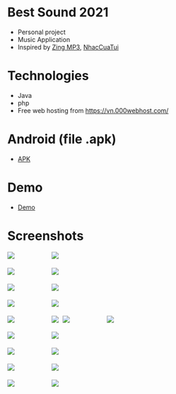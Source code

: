 # Best Sound 2021
- Personal project
- Music Application 
- Inspired by [Zing MP3](https://play.google.com/store/apps/details?id=com.zing.mp3), [NhacCuaTui](https://play.google.com/store/apps/details?id=ht.nct&hl=vi&gl=US)
# Technologies
- Java
- php
- Free web hosting from https://vn.000webhost.com/
# Android (file .apk)
- [APK](https://drive.google.com/file/d/1WM8WX2MuiNJ5dla6gF_9BLCxHpOqmyGD/view?usp=sharing)
# Demo
- [Demo](https://youtu.be/72bvRZppxw8)
# Screenshots

<kbd>
  <img src="Images/1.jpg">
   &nbsp;&nbsp;&nbsp;&nbsp;&nbsp;&nbsp;&nbsp;&nbsp;
  <img src="Images/2.jpg">
</kbd>
<br/>
<br/> 
       
<kbd>
  <img src="Images/3.jpg">
   &nbsp;&nbsp;&nbsp;&nbsp;&nbsp;&nbsp;&nbsp;&nbsp;
  <img src="Images/8.jpg">
</kbd>
<br/>
<br/> 

<kbd>
  <img src="Images/4.jpg">
   &nbsp;&nbsp;&nbsp;&nbsp;&nbsp;&nbsp;&nbsp;&nbsp;
  <img src="Images/5.jpg">
</kbd>
<br/>
<br/> 

<kbd>
  <img src="Images/6.jpg">
   &nbsp;&nbsp;&nbsp;&nbsp;&nbsp;&nbsp;&nbsp;&nbsp;
  <img src="Images/7.jpg">
</kbd>
<br/>
<br/> 


<kbd>
   <img src="Images/9.jpg"/>
   &nbsp;&nbsp;&nbsp;&nbsp;&nbsp;&nbsp;&nbsp;&nbsp;
   <img src="Images/10.jpg"/>
</kbd>

<kbd>
  <img src="Images/9.jpg">
   &nbsp;&nbsp;&nbsp;&nbsp;&nbsp;&nbsp;&nbsp;&nbsp;
  <img src="Images/10.jpg">
</kbd>
<br/>
<br/> 

<kbd>
  <img src="Images/13.jpg">
   &nbsp;&nbsp;&nbsp;&nbsp;&nbsp;&nbsp;&nbsp;&nbsp;
  <img src="Images/14.jpg">
</kbd>
<br/>
<br/> 

<kbd>
  <img src="Images/15.jpg">
   &nbsp;&nbsp;&nbsp;&nbsp;&nbsp;&nbsp;&nbsp;&nbsp;
  <img src="Images/16.jpg">
</kbd>
<br/>
<br/> 

<kbd>
  <img src="Images/17.jpg">
   &nbsp;&nbsp;&nbsp;&nbsp;&nbsp;&nbsp;&nbsp;&nbsp;
  <img src="Images/18.jpg">
</kbd>
<br/>
<br/> 

<kbd>
  <img src="Images/19.jpg">
   &nbsp;&nbsp;&nbsp;&nbsp;&nbsp;&nbsp;&nbsp;&nbsp;
  <img src="Images/20.jpg">
</kbd>
<br/>
<br/> 
